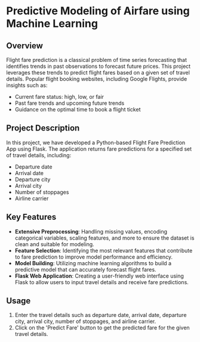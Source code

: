 
# Predictive Modeling of Airfare using Machine Learning

## Overview

Flight fare prediction is a classical problem of time series forecasting that identifies trends in past observations to forecast future prices. This project leverages these trends to predict flight fares based on a given set of travel details. Popular flight booking websites, including Google Flights, provide insights such as:

- Current fare status: high, low, or fair
- Past fare trends and upcoming future trends
- Guidance on the optimal time to book a flight ticket

## Project Description

In this project, we have developed a Python-based Flight Fare Prediction App using Flask. The application returns fare predictions for a specified set of travel details, including:

- Departure date
- Arrival date
- Departure city
- Arrival city
- Number of stoppages
- Airline carrier

## Key Features

- **Extensive Preprocessing**: Handling missing values, encoding categorical variables, scaling features, and more to ensure the dataset is clean and suitable for modeling.
- **Feature Selection**: Identifying the most relevant features that contribute to fare prediction to improve model performance and efficiency.
- **Model Building**: Utilizing machine learning algorithms to build a predictive model that can accurately forecast flight fares.
- **Flask Web Application**: Creating a user-friendly web interface using Flask to allow users to input travel details and receive fare predictions.

## Usage
1. Enter the travel details such as departure date, arrival date, departure city, arrival city, number of stoppages, and airline carrier.
2. Click on the 'Predict Fare' button to get the predicted fare for the given travel details.
